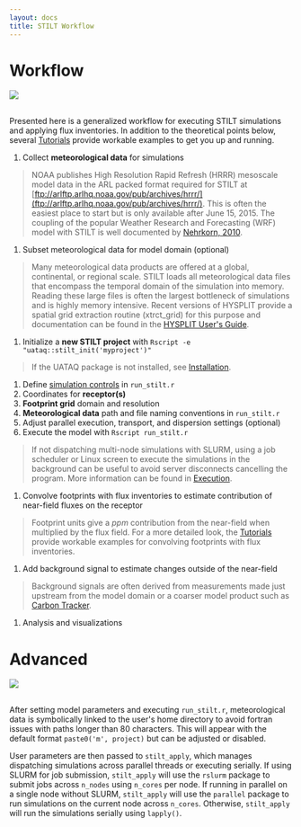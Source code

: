 ```yaml
---
layout: docs
title: STILT Workflow
---
```


# Workflow

<div class="text-center" style="margin-bottom: 30px;">
  <img src="{{"/img/chart-workflow-simple.png"|relative_url}}" style="max-height: 250px; width: auto; margin: auto;">
</div>

Presented here is a generalized workflow for executing STILT simulations and applying flux inventories. In addition to the theoretical points below, several [Tutorials](https://github.com/uataq/stilt-tutorials) provide workable examples to get you up and running.

1. Collect **meteorological data** for simulations
> NOAA publishes High Resolution Rapid Refresh (HRRR) mesoscale model data in the ARL packed format required for STILT at [ftp://arlftp.arlhq.noaa.gov/pub/archives/hrrr/](ftp://arlftp.arlhq.noaa.gov/pub/archives/hrrr/). This is often the easiest place to start but is only available after June 15, 2015. The coupling of the popular Weather Research and Forecasting (WRF) model with STILT is well documented by [Nehrkorn, 2010](https://link.springer.com/article/10.1007%2Fs00703-010-0068-x).

1. Subset meteorological data for model domain (optional)
> Many meteorological data products are offered at a global, continental, or regional scale. STILT loads all meteorological data files that encompass the temporal domain of the simulation into memory. Reading these large files is often the largest bottleneck of simulations and is highly memory intensive. Recent versions of HYSPLIT provide a spatial grid extraction routine (xtrct_grid) for this purpose and documentation can be found in the [HYSPLIT User's Guide](https://www.arl.noaa.gov/documents/reports/hysplit_user_guide.pdf).

1. Initialize a **new STILT project** with `Rscript -e "uataq::stilt_init('myproject')"`
> If the UATAQ package is not installed, see [Installation](installation.md).

1. Define [simulation controls]({{"/docs/controls.html"|relative_url}}) in `run_stilt.r`
  1. Coordinates for **receptor(s)**
  1. **Footprint grid** domain and resolution
  1. **Meteorological data** path and file naming conventions in `run_stilt.r`
  1. Adjust parallel execution, transport, and dispersion settings (optional)
1. Execute the model with `Rscript run_stilt.r`
> If not dispatching multi-node simulations with SLURM, using a job scheduler or Linux screen to execute the simulations in the background can be useful to avoid server disconnects cancelling the program. More information can be found in [Execution]({{"/docs/execution.html"|relative_url}}).

1. Convolve footprints with flux inventories to estimate contribution of near-field fluxes on the receptor
> Footprint units give a *ppm* contribution from the near-field when multiplied by the flux field. For a more detailed look, the [Tutorials](https://github.com/uataq/stilt-tutorials) provide workable examples for convolving footprints with flux inventories.

1. Add background signal to estimate changes outside of the near-field
> Background signals are often derived from measurements made just upstream from the model domain or a coarser model product such as [Carbon Tracker](https://www.esrl.noaa.gov/gmd/ccgg/carbontracker/).

1. Analysis and visualizations


# Advanced

<div class="text-center" style="margin-bottom: 30px;">
  <img src="{{"/img/chart-workflow-advanced.png"|relative_url}}" style="max-height: 270px; width: auto; margin: auto;">
</div>

After setting model parameters and executing `run_stilt.r`, meteorological data is symbolically linked to the user's home directory to avoid fortran issues with paths longer than 80 characters. This will appear with the default format `paste0('m', project)` but can be adjusted or disabled.

User parameters are then passed to `stilt_apply`, which manages dispatching simulations across parallel threads or executing serially. If using SLURM for job submission, `stilt_apply` will use the `rslurm` package to submit jobs across `n_nodes` using `n_cores` per node. If running in parallel on a single node without SLURM, `stilt_apply` will use the `parallel` package to run simulations on the current node across `n_cores`. Otherwise, `stilt_apply` will run the simulations serially using `lapply()`.
